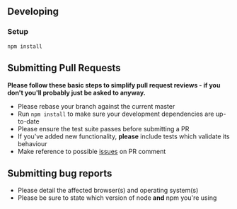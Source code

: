 ## Developing

### Setup

```
npm install
```

## Submitting Pull Requests

**Please follow these basic steps to simplify pull request reviews - if you don't you'll probably just be asked to anyway.**

* Please rebase your branch against the current master
* Run ```npm install``` to make sure your development dependencies are up-to-date
* Please ensure the test suite passes before submitting a PR
* If you've added new functionality, **please** include tests which validate its behaviour
* Make reference to possible [issues](https://github.com/react-state/store/issues) on PR comment

## Submitting bug reports

* Please detail the affected browser(s) and operating system(s)
* Please be sure to state which version of node **and** npm you're using
